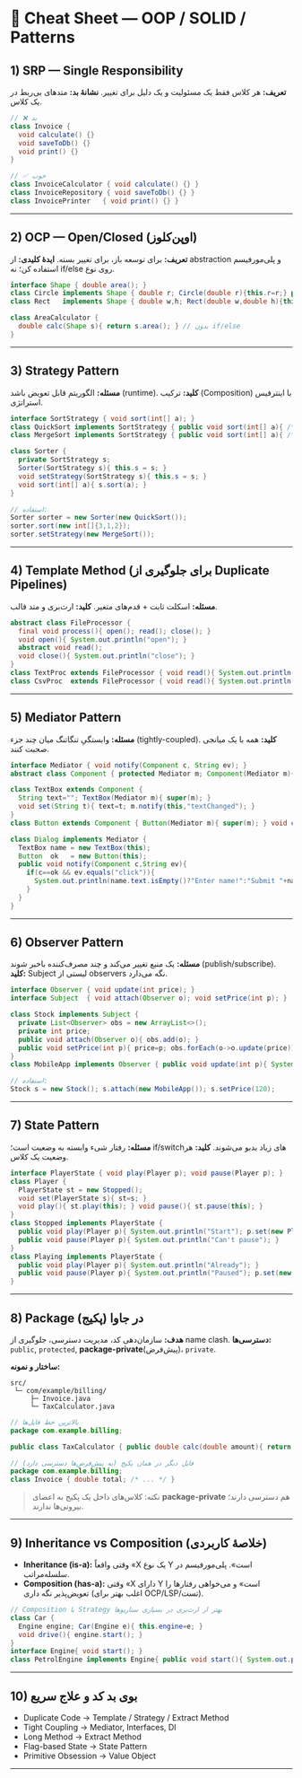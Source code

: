 # 🎯 Cheat Sheet — OOP / SOLID / Patterns

## 1) SRP — Single Responsibility

**تعریف:** هر کلاس فقط یک مسئولیت و یک دلیل برای تغییر.
**نشانهٔ بد:** متدهای بی‌ربط در یک کلاس.

```java
// ❌ بد
class Invoice {
  void calculate() {}
  void saveToDb() {}
  void print() {}
}

// ✅ خوب
class InvoiceCalculator { void calculate() {} }
class InvoiceRepository { void saveToDb() {} }
class InvoicePrinter   { void print() {} }
```

---

## 2) OCP — Open/Closed (اوپن‌کلوز)

**تعریف:** برای توسعه باز، برای تغییر بسته.
**ایدهٔ کلیدی:** از abstraction و پلی‌مورفیسم استفاده کن؛ نه if/else روی نوع.

```java
interface Shape { double area(); }
class Circle implements Shape { double r; Circle(double r){this.r=r;} public double area(){return Math.PI*r*r;} }
class Rect   implements Shape { double w,h; Rect(double w,double h){this.w=w;this.h=h;} public double area(){return w*h;} }

class AreaCalculator {
  double calc(Shape s){ return s.area(); } // بدون if/else
}
```

---

## 3) Strategy Pattern

**مسئله:** الگوریتم قابل تعویض باشد (runtime).
**کلید:** ترکیب (Composition) با اینترفیس استراتژی.

```java
interface SortStrategy { void sort(int[] a); }
class QuickSort implements SortStrategy { public void sort(int[] a){ /* ... */ } }
class MergeSort implements SortStrategy { public void sort(int[] a){ /* ... */ } }

class Sorter {
  private SortStrategy s;
  Sorter(SortStrategy s){ this.s = s; }
  void setStrategy(SortStrategy s){ this.s = s; }
  void sort(int[] a){ s.sort(a); }
}

// استفاده:
Sorter sorter = new Sorter(new QuickSort());
sorter.sort(new int[]{3,1,2});
sorter.setStrategy(new MergeSort());
```

---

## 4) Template Method (برای جلوگیری از Duplicate Pipelines)

**مسئله:** اسکلت ثابت + قدم‌های متغیر.
**کلید:** ارث‌بری و متد قالب.

```java
abstract class FileProcessor {
  final void process(){ open(); read(); close(); }
  void open(){ System.out.println("open"); }
  abstract void read();
  void close(){ System.out.println("close"); }
}
class TextProc extends FileProcessor { void read(){ System.out.println("read txt"); } }
class CsvProc  extends FileProcessor { void read(){ System.out.println("read csv"); } }
```

---

## 5) Mediator Pattern

**مسئله:** وابستگیِ تنگاتنگ میان چند جزء (tightly-coupled).
**کلید:** همه با یک میانجی صحبت کنند.

```java
interface Mediator { void notify(Component c, String ev); }
abstract class Component { protected Mediator m; Component(Mediator m){this.m=m;} }

class TextBox extends Component {
  String text=""; TextBox(Mediator m){ super(m); }
  void set(String t){ text=t; m.notify(this,"textChanged"); }
}
class Button extends Component { Button(Mediator m){ super(m); } void click(){ m.notify(this,"click"); } }

class Dialog implements Mediator {
  TextBox name = new TextBox(this);
  Button  ok   = new Button(this);
  public void notify(Component c,String ev){
    if(c==ok && ev.equals("click")){
      System.out.println(name.text.isEmpty()?"Enter name!":"Submit "+name.text);
    }
  }
}
```

---

## 6) Observer Pattern

**مسئله:** یک منبع تغییر می‌کند و چند مصرف‌کننده باخبر شوند (publish/subscribe).
**کلید:** Subject لیستی از observers نگه می‌دارد.

```java
interface Observer { void update(int price); }
interface Subject  { void attach(Observer o); void setPrice(int p); }

class Stock implements Subject {
  private List<Observer> obs = new ArrayList<>();
  private int price;
  public void attach(Observer o){ obs.add(o); }
  public void setPrice(int p){ price=p; obs.forEach(o->o.update(price)); }
}
class MobileApp implements Observer { public void update(int p){ System.out.println("New price: "+p); } }

// استفاده:
Stock s = new Stock(); s.attach(new MobileApp()); s.setPrice(120);
```

---

## 7) State Pattern

**مسئله:** رفتار شیء وابسته به وضعیت است؛ if/switchهای زیاد بدبو می‌شوند.
**کلید:** هر وضعیت یک کلاس.

```java
interface PlayerState { void play(Player p); void pause(Player p); }
class Player {
  PlayerState st = new Stopped();
  void set(PlayerState s){ st=s; }
  void play(){ st.play(this); } void pause(){ st.pause(this); }
}
class Stopped implements PlayerState {
  public void play(Player p){ System.out.println("Start"); p.set(new Playing()); }
  public void pause(Player p){ System.out.println("Can't pause"); }
}
class Playing implements PlayerState {
  public void play(Player p){ System.out.println("Already"); }
  public void pause(Player p){ System.out.println("Paused"); p.set(new Stopped()); }
}
```

---

## 8) Package (پکیج) در جاوا

**هدف:** سازمان‌دهی کد، مدیریت دسترسی، جلوگیری از name clash.
**دسترسی‌ها:** `public`, `protected`, **package-private**(پیش‌فرض)، `private`.

**ساختار و نمونه:**

```
src/
 └─ com/example/billing/
     ├─ Invoice.java
     └─ TaxCalculator.java
```

```java
// بالا‌ترین خط فایل‌ها
package com.example.billing;

public class TaxCalculator { public double calc(double amount){ return amount*0.09; } }

// فایل دیگر در همان پکیج (به پیش‌فرض‌ها دسترسی دارد)
package com.example.billing;
class Invoice { double total; /* ... */ }
```

> نکته: کلاس‌های داخل یک پکیج به اعضای **package-private** هم دسترسی دارند؛ بیرونی‌ها ندارند.

---

## 9) Inheritance vs Composition (خلاصهٔ کاربردی)

* **Inheritance (is-a):** وقتی واقعاً «X یک نوع Y است». پلی‌مورفیسم در سلسله‌مراتب.
* **Composition (has-a):** وقتی «X دارای Y است» و می‌خواهی رفتارها را تعویض‌پذیر نگه داری (اغلب بهتر برای OCP/LSP/تست).

```java
// Composition با Strategy بهتر از ارث‌بری در بسیاری سناریوها
class Car {
  Engine engine; Car(Engine e){ this.engine=e; }
  void drive(){ engine.start(); }
}
interface Engine{ void start(); }
class PetrolEngine implements Engine{ public void start(){ System.out.println("vroom"); } }
```

---

## 10) بوی بد کد و علاج سریع

* Duplicate Code → Template / Strategy / Extract Method
* Tight Coupling → Mediator, Interfaces, DI
* Long Method → Extract Method
* Flag-based State → State Pattern
* Primitive Obsession → Value Object

---

